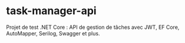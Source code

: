# task-manager-api
Projet de test .NET Core : API de gestion de tâches avec JWT, EF Core, AutoMapper, Serilog, Swagger et plus.
